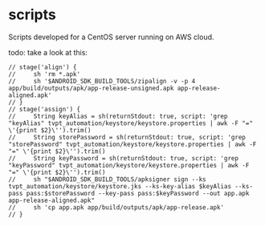 scripts
=======

Scripts developed for a CentOS server running on AWS cloud.


todo: take a look at this:

    // stage('align') {
    //     sh 'rm *.apk'
    //     sh '$ANDROID_SDK_BUILD_TOOLS/zipalign -v -p 4 app/build/outputs/apk/app-release-unsigned.apk app-release-aligned.apk'
    // }
    // stage('assign') {
    //     String keyAlias = sh(returnStdout: true, script: 'grep "keyAlias" tvpt_automation/keystore/keystore.properties | awk -F "=" \'{print $2}\'').trim()
    //     String storePassword = sh(returnStdout: true, script: 'grep "storePassword" tvpt_automation/keystore/keystore.properties | awk -F "=" \'{print $2}\'').trim()
    //     String keyPassword = sh(returnStdout: true, script: 'grep "keyPassword" tvpt_automation/keystore/keystore.properties | awk -F "=" \'{print $2}\'').trim()
    //     sh "$ANDROID_SDK_BUILD_TOOLS/apksigner sign --ks tvpt_automation/keystore/keystore.jks --ks-key-alias $keyAlias --ks-pass pass:$storePassword --key-pass pass:$keyPassword --out app.apk app-release-aligned.apk"
    //     sh 'cp app.apk app/build/outputs/apk/app-release.apk'
    // }
